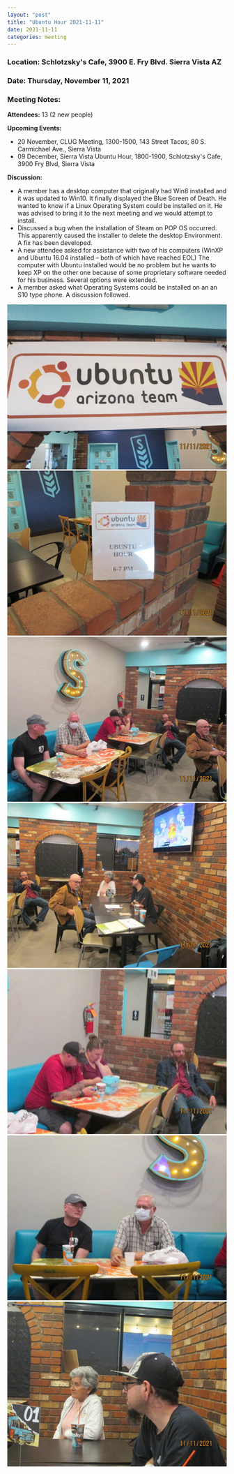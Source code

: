 ```yaml
---
layout: "post"
title: "Ubuntu Hour 2021-11-11"
date: 2021-11-11
categories: meeting
---
```


### Location: Schlotzsky's Cafe, 3900 E. Fry Blvd. Sierra Vista AZ

### Date: Thursday, November 11, 2021

### Meeting Notes:

**Attendees:** 13 (2 new people)

**Upcoming Events:**
 * 20 November, CLUG Meeting, 1300-1500, 143 Street Tacos, 80 S. Carmichael Ave., Sierra Vista
 * 09 December, Sierra Vista Ubuntu Hour, 1800-1900, Schlotzsky's Cafe, 3900 Fry Blvd, Sierra Vista

**Discussion:**
 * A member has a desktop computer that originally had Win8 installed and it was updated to Win10.  It finally displayed the Blue Screen of Death.  He wanted to know if a Linux Operating System could be installed on it.  He was advised to bring it to the next meeting and we would attempt to install.
 * Discussed a bug when the installation of Steam on POP OS occurred.  This apparently caused the installer to delete the desktop Environment.  A fix has been developed.
 * A new attendee asked for assistance with two of his computers (WinXP and Ubuntu 16.04 installed – both of which have reached EOL)  The computer with Ubuntu installed would be no problem but he wants to keep XP on the other one because of some proprietary software needed for his business.  Several options were extended.
 * A member asked what Operating Systems could be installed on an an S10 type phone.  A discussion followed.    

![alt text](https://raw.githubusercontent.com/CochiseLinuxUsersGroup/CochiseLinuxUsersGroup.github.io/master/images/rsz_sv_ubuntuhour_2021-11-11_1.jpg)
![alt text](https://raw.githubusercontent.com/CochiseLinuxUsersGroup/CochiseLinuxUsersGroup.github.io/master/images/rsz_sv_ubuntuhour_2021-11-11_2.jpg)
![alt text](https://raw.githubusercontent.com/CochiseLinuxUsersGroup/CochiseLinuxUsersGroup.github.io/master/images/rsz_sv_ubuntuhour_2021-11-11_3.jpg)
![alt text](https://raw.githubusercontent.com/CochiseLinuxUsersGroup/CochiseLinuxUsersGroup.github.io/master/images/rsz_sv_ubuntuhour_2021-11-11_4.jpg)
![alt text](https://raw.githubusercontent.com/CochiseLinuxUsersGroup/CochiseLinuxUsersGroup.github.io/master/images/rsz_sv_ubuntuhour_2021-11-11_5.jpg)
![alt text](https://raw.githubusercontent.com/CochiseLinuxUsersGroup/CochiseLinuxUsersGroup.github.io/master/images/rsz_sv_ubuntuhour_2021-11-11_6.jpg)
![alt text](https://raw.githubusercontent.com/CochiseLinuxUsersGroup/CochiseLinuxUsersGroup.github.io/master/images/rsz_sv_ubuntuhour_2021-11-11_7.jpg)
